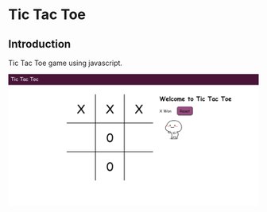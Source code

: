 # Tic Tac Toe

## Introduction

Tic Tac Toe game using javascript.


![Tic Tac Toe Project](screenshot.png)